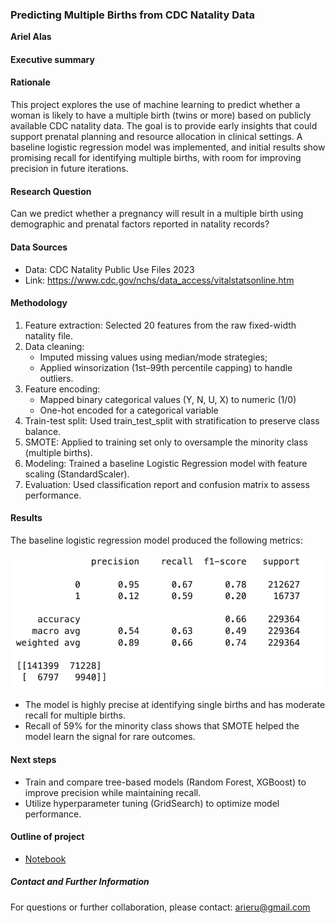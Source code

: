 ### Predicting Multiple Births from CDC Natality Data

**Ariel Alas**

#### Executive summary

#### Rationale
This project explores the use of machine learning to predict whether a woman is likely to have a multiple birth (twins or more) based on publicly available CDC natality data. The goal is to provide early insights that could support prenatal planning and resource allocation in clinical settings. A baseline logistic regression model was implemented, and initial results show promising recall for identifying multiple births, with room for improving precision in future iterations.

#### Research Question
Can we predict whether a pregnancy will result in a multiple birth using demographic and prenatal factors reported in natality records?

#### Data Sources
 - Data: CDC Natality Public Use Files 2023
 - Link: https://www.cdc.gov/nchs/data_access/vitalstatsonline.htm

#### Methodology
1. Feature extraction: Selected 20 features from the raw fixed-width natality file.
2. Data cleaning:
   - Imputed missing values using median/mode strategies;
   - Applied winsorization (1st–99th percentile capping) to handle outliers.
3. Feature encoding:
   - Mapped binary categorical values (Y, N, U, X) to numeric (1/0)
   - One-hot encoded for a categorical variable
4.	Train-test split: Used train_test_split with stratification to preserve class balance.
5.	SMOTE: Applied to training set only to oversample the minority class (multiple births).
6.	Modeling: Trained a baseline Logistic Regression model with feature scaling (StandardScaler).
7.	Evaluation: Used classification report and confusion matrix to assess performance.

#### Results
The baseline logistic regression model produced the following metrics:

![Metrics](images/metrics.png)

 - The model is highly precise at identifying single births and has moderate recall for multiple births.
 - Recall of 59% for the minority class shows that SMOTE helped the model learn the signal for rare outcomes.

#### Next steps
- Train and compare tree-based models (Random Forest, XGBoost) to improve precision while maintaining recall.
- Utilize hyperparameter tuning (GridSearch) to optimize model performance.

#### Outline of project

- [Notebook](https://github.com/AriAlas/ML-AI-Capstone/capstone)


##### Contact and Further Information
For questions or further collaboration, please contact: arieru@gmail.com
